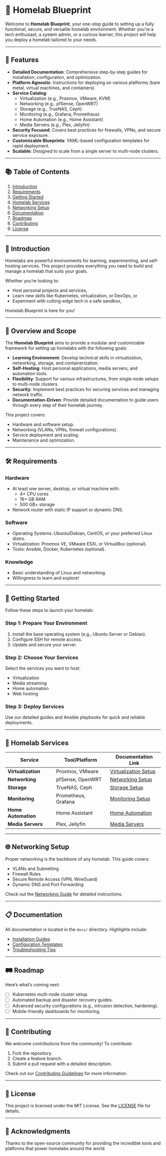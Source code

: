 # 🏡 Homelab Blueprint

Welcome to **Homelab Blueprint**, your one-stop guide to setting up a fully functional, secure, and versatile homelab environment. Whether you're a tech enthusiast, a system admin, or a curious learner, this project will help you deploy a homelab tailored to your needs.

---

## 🚀 Features

- **Detailed Documentation**: Comprehensive step-by-step guides for installation, configuration, and optimization.
- **Platform Agnostic**: Instructions for deploying on various platforms (bare metal, virtual machines, and containers).
- **Service Catalog**:
    - Virtualization (e.g., Proxmox, VMware, KVM)
    - Networking (e.g., pfSense, OpenWRT)
    - Storage (e.g., TrueNAS, Ceph)
    - Monitoring (e.g., Grafana, Prometheus)
    - Home Automation (e.g., Home Assistant)
    - Media Servers (e.g., Plex, Jellyfin)
- **Security Focused**: Covers best practices for firewalls, VPNs, and secure service exposure.
- **Customizable Blueprints**: YAML-based configuration templates for rapid deployment.
- **Scalable**: Designed to scale from a single server to multi-node clusters.

---

## 📚 Table of Contents

1. [Introduction](#introduction)
2. [Requirements](#requirements)
3. [Getting Started](#getting-started)
4. [Homelab Services](#homelab-services)
5. [Networking Setup](#networking-setup)
6. [Documentation](#documentation)
7. [Roadmap](#roadmap)
8. [Contributing](#contributing)
9. [License](#license)

---

## 📖 Introduction

Homelabs are powerful environments for learning, experimenting, and self-hosting services. This project provides everything you need to build and manage a homelab that suits your goals.

Whether you’re looking to:
- Host personal projects and services,
- Learn new skills like Kubernetes, virtualization, or DevOps, or
- Experiment with cutting-edge tech in a safe sandbox,

Homelab Blueprint is here for you!

---

## 🌟 Overview and Scope

The **Homelab Blueprint** aims to provide a modular and customizable framework for setting up homelabs with the following goals:
- **Learning Environment**: Develop technical skills in virtualization, networking, storage, and containerization.
- **Self-Hosting**: Host personal applications, media servers, and automation tools.
- **Flexibility**: Support for various infrastructures, from single-node setups to multi-node clusters.
- **Security**: Implement best practices for securing services and managing network traffic.
- **Documentation-Driven**: Provide detailed documentation to guide users through every step of their homelab journey.

This project covers:
- Hardware and software setup.
- Networking (VLANs, VPNs, firewall configurations).
- Service deployment and scaling.
- Maintenance and optimization.

---
## 🛠️ Requirements

### Hardware
- At least one server, desktop, or virtual machine with:
    - 4+ CPU cores
    - 16+ GB RAM
    - 500 GB+ storage
- Network router with static IP support or dynamic DNS.

### Software
- Operating Systems: Ubuntu/Debian, CentOS, or your preferred Linux distro.
- Virtualization: Proxmox VE, VMware ESXi, or VirtualBox (optional).
- Tools: Ansible, Docker, Kubernetes (optional).

### Knowledge
- Basic understanding of Linux and networking.
- Willingness to learn and explore!

---

## 🏁 Getting Started

Follow these steps to launch your homelab:

### Step 1: Prepare Your Environment
1. Install the base operating system (e.g., Ubuntu Server or Debian).
2. Configure SSH for remote access.
3. Update and secure your server.

### Step 2: Choose Your Services
Select the services you want to host:
- Virtualization
- Media streaming
- Home automation
- Web hosting

### Step 3: Deploy Services
Use our detailed guides and Ansible playbooks for quick and reliable deployments.

---

## 🔧 Homelab Services

| Service        | Tool/Platform          | Documentation Link                  |
|----------------|------------------------|-------------------------------------|
| **Virtualization** | Proxmox, VMware         | [Virtualization Setup](docs/virtualization.md) |
| **Networking**     | pfSense, OpenWRT        | [Networking Setup](docs/networking.md)        |
| **Storage**        | TrueNAS, Ceph          | [Storage Setup](docs/storage.md)             |
| **Monitoring**     | Prometheus, Grafana    | [Monitoring Setup](docs/monitoring.md)       |
| **Home Automation**| Home Assistant         | [Home Automation](docs/home-automation.md)   |
| **Media Servers**  | Plex, Jellyfin         | [Media Servers](docs/media-servers.md)       |

---

## 🌐 Networking Setup

Proper networking is the backbone of any homelab. This guide covers:
- VLANs and Subnetting
- Firewall Rules
- Secure Remote Access (VPN, WireGuard)
- Dynamic DNS and Port Forwarding

Check out the [Networking Guide](docs/networking.md) for detailed instructions.

---

## 📋 Documentation

All documentation is located in the `docs/` directory. Highlights include:
- [Installation Guides](docs/installation.md)
- [Configuration Templates](docs/templates.md)
- [Troubleshooting Tips](docs/troubleshooting.md)

---

## 🛤️ Roadmap

Here’s what’s coming next:
- [ ] Kubernetes multi-node cluster setup.
- [ ] Automated backup and disaster recovery guides.
- [ ] Advanced security configurations (e.g., intrusion detection, hardening).
- [ ] Mobile-friendly dashboards for monitoring.

---

## 🤝 Contributing

We welcome contributions from the community! To contribute:
1. Fork the repository.
2. Create a feature branch.
3. Submit a pull request with a detailed description.

Check out our [Contributing Guidelines](CONTRIBUTING.md) for more information.

---

## 📜 License

This project is licensed under the MIT License. See the [LICENSE](LICENSE) file for details.

---

## 🙌 Acknowledgments

Thanks to the open-source community for providing the incredible tools and platforms that power homelabs around the world.
